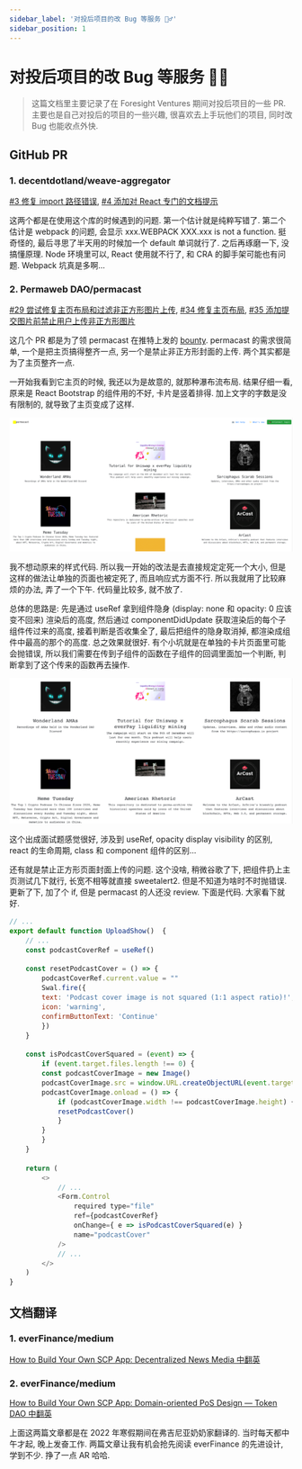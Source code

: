 ```yaml
---
sidebar_label: '对投后项目的改 Bug 等服务 💁‍♂️'
sidebar_position: 1
---
```

# 对投后项目的改 Bug 等服务 💁‍♂️

> 这篇文档里主要记录了在 Foresight Ventures 期间对投后项目的一些 PR. 主要也是自己对投后的项目的一些兴趣, 很喜欢去上手玩他们的项目, 同时改 Bug 也能收点外快.

## GitHub PR

### 1. decentdotland/weave-aggregator

[#3 修复 import 路径错误](https://github.com/decentldotland/weave-aggregator/pull/3), [#4 添加对 React 专门的文档提示](https://github.com/decentldotland/weave-aggregator/pull/4)

这两个都是在使用这个库的时候遇到的问题. 第一个估计就是纯粹写错了. 第二个估计是 webpack 的问题, 会显示 xxx.WEBPACK XXX.xxx is not a function. 挺奇怪的, 最后寻思了半天用的时候加一个 default 单词就行了. 之后再琢磨一下, 没搞懂原理. Node 环境里可以, React 使用就不行了, 和 CRA 的脚手架可能也有问题. Webpack 坑真是多啊...

### 2. Permaweb DAO/permacast

[#29 尝试修复主页布局和过滤非正方形图片上传](https://github.com/Parallel-news/permacast/pull/29), [#34 修复主页布局](https://github.com/Parallel-news/permacast/pull/34), [#35 添加提交图片前禁止用户上传非正方形图片](https://github.com/Parallel-news/permacast/pull/35)

这几个 PR 都是为了领 permacast 在推特上发的 [bounty](https://twitter.com/permacastapp/status/1488931263079714823). permacast 的需求很简单, 一个是把主页搞得整齐一点, 另一个是禁止非正方形封面的上传. 两个其实都是为了主页整齐一点.

一开始我看到它主页的时候, 我还以为是故意的, 就那种瀑布流布局. 结果仔细一看, 原来是 React Bootstrap 的组件用的不好, 卡片是竖着排得. 加上文字的字数是没有限制的, 就导致了主页变成了这样.

![](/img/incubate/permacast-before.png)

我不想动原来的样式代码. 所以我一开始的改法是去直接规定定死一个大小, 但是这样的做法让单独的页面也被定死了, 而且响应式方面不行. 所以我就用了比较麻烦的办法, 弄了一个下午. 代码量比较多, 就不放了.

总体的思路是: 先是通过 useRef 拿到组件隐身 (display: none 和 opacity: 0 应该变不回来) 渲染后的高度, 然后通过 componentDidUpdate 获取渲染后的每个子组件传过来的高度, 接着判断是否收集全了, 最后把组件的隐身取消掉, 都渲染成组件中最高的那个的高度. 总之效果就很好. 有个小坑就是在单独的卡片页面里可能会抛错误, 所以我们需要在传到子组件的函数在子组件的回调里面加一个判断, 判断拿到了这个传来的函数再去操作.

![](/img/incubate/permacast-after.png)

这个出成面试题感觉很好, 涉及到 useRef, opacity display visibility 的区别, react 的生命周期, class 和 component 组件的区别...

还有就是禁止正方形页面封面上传的问题. 这个没啥, 稍微谷歌了下, 把组件扔上主页测试几下就行, 长宽不相等就直接 sweetalert2. 但是不知道为啥时不时抛错误. 更新了下, 加了个 if, 但是 permacast 的人还没 review. 下面是代码. 大家看下就好.

```js
// ...
export default function UploadShow()  {
    // ...
    const podcastCoverRef = useRef()

    const resetPodcastCover = () => {
        podcastCoverRef.current.value = ""
        Swal.fire({
        text: 'Podcast cover image is not squared (1:1 aspect ratio)!',
        icon: 'warning',
        confirmButtonText: 'Continue'
        })
    }

    const isPodcastCoverSquared = (event) => {
        if (event.target.files.length !== 0) {
        const podcastCoverImage = new Image()
        podcastCoverImage.src = window.URL.createObjectURL(event.target.files[0])
        podcastCoverImage.onload = () => {
            if (podcastCoverImage.width !== podcastCoverImage.height) {
            resetPodcastCover()
            }
        }
        }
    }

    return (
        <>
            // ...
            <Form.Control
                required type="file"
                ref={podcastCoverRef}
                onChange={ e => isPodcastCoverSquared(e) }
                name="podcastCover"
            />
            // ...
        </>
    )
}
```

## 文档翻译

### 1. everFinance/medium

[How to Build Your Own SCP App: Decentralized News Media 中翻英](https://medium.com/everfinance/how-to-build-your-own-scp-app-domain-oriented-pos-design-token-dao-2cd57cf25e5a)

### 2. everFinance/medium

[How to Build Your Own SCP App: Domain-oriented PoS Design — Token DAO 中翻英](https://medium.com/everfinance/how-to-build-your-own-scp-app-decentralized-news-media-45da1127c5fe)

上面这两篇文章都是在 2022 年寒假期间在弗吉尼亚奶奶家翻译的. 当时每天都中午才起, 晚上发奋工作. 两篇文章让我有机会抢先阅读 everFinance 的先进设计, 学到不少. 挣了一点 AR 哈哈.